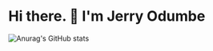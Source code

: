 # Hi there. 👋 I'm Jerry Odumbe 


![Anurag's GitHub stats](https://github-readme-stats.vercel.app/api?username=jerryodumbe&show_icons=true&theme=radical)
